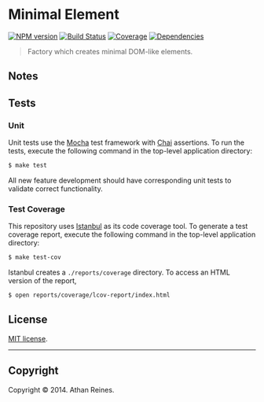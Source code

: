 Minimal Element
===============
[![NPM version][npm-image]][npm-url] [![Build Status][travis-image]][travis-url] [![Coverage][coveralls-image]][coveralls-url] [![Dependencies][dependencies-image]][dependencies-url]

> Factory which creates minimal DOM-like elements.



## Notes




## Tests

### Unit

Unit tests use the [Mocha](http://visionmedia.github.io/mocha) test framework with [Chai](http://chaijs.com) assertions. To run the tests, execute the following command in the top-level application directory:

``` bash
$ make test
```

All new feature development should have corresponding unit tests to validate correct functionality.


### Test Coverage

This repository uses [Istanbul](https://github.com/gotwarlost/istanbul) as its code coverage tool. To generate a test coverage report, execute the following command in the top-level application directory:

``` bash
$ make test-cov
```

Istanbul creates a `./reports/coverage` directory. To access an HTML version of the report,

``` bash
$ open reports/coverage/lcov-report/index.html
```


## License

[MIT license](http://opensource.org/licenses/MIT). 


---
## Copyright

Copyright &copy; 2014. Athan Reines.



[npm-image]: http://img.shields.io/npm/v/minimal-element.svg
[npm-url]: https://npmjs.org/package/minimal-element

[travis-image]: http://img.shields.io/travis/kgryte/minimal-element/master.svg
[travis-url]: https://travis-ci.org/kgryte/minimal-element

[coveralls-image]: https://img.shields.io/coveralls/kgryte/minimal-element/master.svg
[coveralls-url]: https://coveralls.io/r/kgryte/minimal-element?branch=master

[dependencies-image]: http://img.shields.io/david/kgryte/minimal-element.svg
[dependencies-url]: https://david-dm.org/kgryte/minimal-element

[dev-dependencies-image]: http://img.shields.io/david/dev/kgryte/minimal-element.svg
[dev-dependencies-url]: https://david-dm.org/dev/kgryte/minimal-element

[github-issues-image]: http://img.shields.io/github/issues/kgryte/minimal-element.svg
[github-issues-url]: https://github.com/kgryte/minimal-element/issues